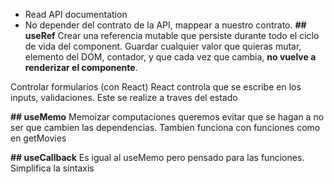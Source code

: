 - Read API documentation
- No depender del contrato de la API, mappear a nuestro contrato.
**## useRef**
Crear una referencia mutable que persiste durante todo el ciclo de vida del component.
Guardar cualquier valor que quieras mutar, elemento del DOM, contador, y que cada vez que cambia, **no vuelve a renderizar el componente**.

Controlar formularios (con React)
React controla que se escribe en los inputs, validaciones. Este se realize a traves del estado

**## useMemo**
Memoizar computaciones queremos evitar que se hagan a no ser que cambien las dependencias. Tambien funciona con funciones como en getMovies

**## useCallback**
Es igual al useMemo pero pensado para las funciones. Simplifica la sintaxis